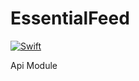 # EssentialFeed

[![Swift](https://github.com/PKmania/EssentialFeed/actions/workflows/CI.yml/badge.svg)](https://github.com/PKmania/EssentialFeed/actions/workflows/CI.yml)

 Api Module
